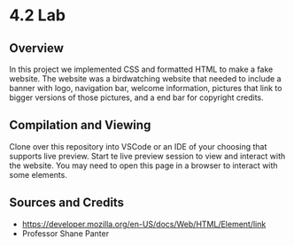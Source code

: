 # 4.2 Lab

## Overview

In this project we implemented CSS and formatted HTML to make a fake website. The website was a birdwatching website that needed to include a banner with logo, navigation bar, welcome information, pictures that link to bigger versions of those pictures, and a end bar for copyright credits.

## Compilation and Viewing
Clone over this repository into VSCode or an IDE of your choosing that supports live preview. Start te live preview session to view and interact with the website. You may need to open this page in a browser to interact with some elements.

## Sources and Credits

- https://developer.mozilla.org/en-US/docs/Web/HTML/Element/link
- Professor Shane Panter

